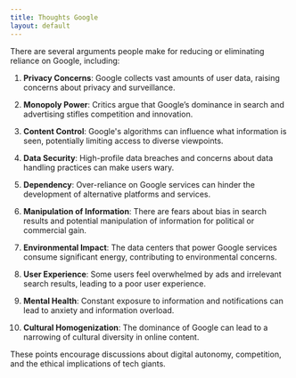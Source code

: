 ```yaml
---
title: Thoughts Google
layout: default
---
```


There are several arguments people make for reducing or eliminating reliance on Google, including:

1. **Privacy Concerns**: Google collects vast amounts of user data, raising concerns about privacy and surveillance.

2. **Monopoly Power**: Critics argue that Google’s dominance in search and advertising stifles competition and innovation.

3. **Content Control**: Google's algorithms can influence what information is seen, potentially limiting access to diverse viewpoints.

4. **Data Security**: High-profile data breaches and concerns about data handling practices can make users wary.

5. **Dependency**: Over-reliance on Google services can hinder the development of alternative platforms and services.

6. **Manipulation of Information**: There are fears about bias in search results and potential manipulation of information for political or commercial gain.

7. **Environmental Impact**: The data centers that power Google services consume significant energy, contributing to environmental concerns.

8. **User Experience**: Some users feel overwhelmed by ads and irrelevant search results, leading to a poor user experience.

9. **Mental Health**: Constant exposure to information and notifications can lead to anxiety and information overload.

10. **Cultural Homogenization**: The dominance of Google can lead to a narrowing of cultural diversity in online content.

These points encourage discussions about digital autonomy, competition, and the ethical implications of tech giants.


